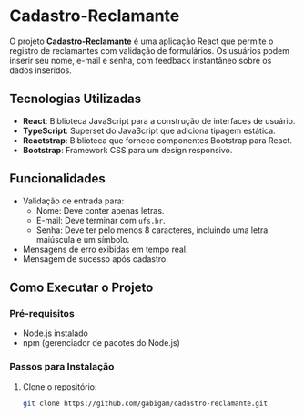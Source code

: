 # Cadastro-Reclamante

O projeto **Cadastro-Reclamante** é uma aplicação React que permite o registro de reclamantes com validação de formulários. Os usuários podem inserir seu nome, e-mail e senha, com feedback instantâneo sobre os dados inseridos.

## Tecnologias Utilizadas

- **React**: Biblioteca JavaScript para a construção de interfaces de usuário.
- **TypeScript**: Superset do JavaScript que adiciona tipagem estática.
- **Reactstrap**: Biblioteca que fornece componentes Bootstrap para React.
- **Bootstrap**: Framework CSS para um design responsivo.

## Funcionalidades

- Validação de entrada para:
  - Nome: Deve conter apenas letras.
  - E-mail: Deve terminar com `ufs.br`.
  - Senha: Deve ter pelo menos 8 caracteres, incluindo uma letra maiúscula e um símbolo.
- Mensagens de erro exibidas em tempo real.
- Mensagem de sucesso após cadastro.

## Como Executar o Projeto

### Pré-requisitos

- Node.js instalado
- npm (gerenciador de pacotes do Node.js)

### Passos para Instalação

1. Clone o repositório:

   ```bash
   git clone https://github.com/gabigam/cadastro-reclamante.git
